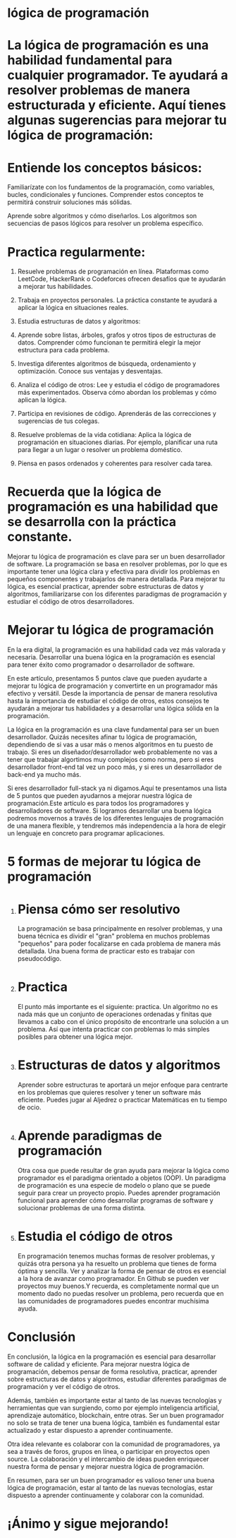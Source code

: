 
# lógica de programación

# La lógica de programación es una habilidad fundamental para cualquier programador. Te ayudará a resolver problemas de manera estructurada y eficiente. Aquí tienes algunas sugerencias para mejorar tu lógica de programación:

# Entiende los conceptos básicos:

Familiarízate con los fundamentos de la programación, como variables, bucles, condicionales y funciones. Comprender estos conceptos te permitirá construir soluciones más sólidas.

Aprende sobre algoritmos y cómo diseñarlos. Los algoritmos son secuencias de pasos lógicos para resolver un problema específico.


# Practica regularmente:

1. Resuelve problemas de programación en línea. Plataformas como LeetCode, HackerRank o Codeforces ofrecen desafíos que te ayudarán a mejorar tus habilidades.

2. Trabaja en proyectos personales. La práctica constante te ayudará a aplicar la lógica en situaciones reales.


3. Estudia estructuras de datos y algoritmos:

4. Aprende sobre listas, árboles, grafos y otros tipos de estructuras de datos. Comprender cómo funcionan te permitirá elegir la mejor estructura para cada problema.

5. Investiga diferentes algoritmos de búsqueda, ordenamiento y optimización. Conoce sus ventajas y desventajas.


6. Analiza el código de otros:
Lee y estudia el código de programadores más experimentados. Observa cómo abordan los problemas y cómo aplican la lógica.


7. Participa en revisiones de código. Aprenderás de las correcciones y sugerencias de tus colegas.


8. Resuelve problemas de la vida cotidiana:
Aplica la lógica de programación en situaciones diarias. Por ejemplo, planificar una ruta para llegar a un lugar o resolver un problema doméstico.

9. Piensa en pasos ordenados y coherentes para resolver cada tarea.


# Recuerda que la lógica de programación es una habilidad que se desarrolla con la práctica constante.


Mejorar tu lógica de programación es clave para ser un buen desarrollador de software. La programación se basa en resolver problemas, por lo que es importante tener una lógica clara y efectiva para dividir los problemas en pequeños componentes y trabajarlos de manera detallada. Para mejorar tu lógica, es esencial practicar, aprender sobre estructuras de datos y algoritmos, familiarizarse con los diferentes paradigmas de programación y estudiar el código de otros desarrolladores.

# Mejorar tu lógica de programación 

En la era digital, la programación es una habilidad cada vez más valorada y necesaria. Desarrollar una buena lógica en la programación es esencial para tener éxito como programador o desarrollador de software.

En este artículo, presentamos 5 puntos clave que pueden ayudarte a mejorar tu lógica de programación y convertirte en un programador más efectivo y versátil. Desde la importancia de pensar de manera resolutiva hasta la importancia de estudiar el código de otros, estos consejos te ayudarán a mejorar tus habilidades y a desarrollar una lógica sólida en la programación.

La lógica en la programación es una clave fundamental para ser un buen desarrollador. Quizás necesites afinar tu lógica de programación, dependiendo de si vas a usar más o menos algoritmos en tu puesto de trabajo. Si eres un diseñador/desarrollador web probablemente no vas a tener que trabajar algortimos muy complejos como norma, pero si eres desarrollador front-end tal vez un poco más, y si eres un desarrollador de back-end ya mucho más.

Si eres desarrollador full-stack ya ni digamos.Aquí te presentamos una lista de 5 puntos que pueden ayudarnos a mejorar nuestra lógica de programación.Este artículo es para todos los programadores y desarrolladores de software. Si logramos desarrollar una buena lógica podremos movernos a través de los diferentes lenguajes de programación de una manera flexible, y tendremos más independencia a la hora de elegir un lenguaje en concreto para programar aplicaciones.

# 5 formas de mejorar tu lógica de programación

1. # Piensa cómo ser resolutivo

    La programación se basa principalmente en resolver problemas, y una buena técnica es dividir el "gran" problema en muchos problemas "pequeños" para poder focalizarse en cada problema de manera más detallada. Una buena forma de practicar esto es trabajar con pseudocódigo.

2. # Practica

    El punto más importante es el siguiente: practica. Un algoritmo no es nada más que un conjunto de operaciones ordenadas y finitas que llevamos a cabo con el único propósito de encontrarle una solución a un problema. Así que intenta practicar con problemas lo más simples posibles para obtener una lógica mejor.

3. # Estructuras de datos y algoritmos

    Aprender sobre estructuras te aportará un mejor enfoque para centrarte en los problemas que quieres resolver y tener un software más eficiente. Puedes jugar al Aljedrez o practicar Matemáticas en tu tiempo de ocio.

4. # Aprende paradigmas de programación

    Otra cosa que puede resultar de gran ayuda para mejorar la lógica como programador es el paradigma orientado a objetos (OOP). Un paradigma de programación es una especie de modelo o plano que se puede seguir para crear un proyecto propio. Puedes aprender programación funcional para aprender cómo desarrollar programas de software y solucionar problemas de una forma distinta.

5. # Estudia el código de otros

    En programación tenemos muchas formas de resolver problemas, y quizás otra persona ya ha resuelto un problema que tienes de forma óptima y sencilla. Ver y analizar la forma de pensar de otros es esencial a la hora de avanzar como programador. En Github se pueden ver proyectos muy buenos.Y recuerda, es completamente normal que un momento dado no puedas resolver un problema, pero recuerda que en las comunidades de programadores puedes encontrar muchísima ayuda.

# Conclusión

En conclusión, la lógica en la programación es esencial para desarrollar software de calidad y eficiente. Para mejorar nuestra lógica de programación, debemos pensar de forma resolutiva, practicar, aprender sobre estructuras de datos y algoritmos, estudiar diferentes paradigmas de programación y ver el código de otros.

Además, también es importante estar al tanto de las nuevas tecnologías y herramientas que van surgiendo, como por ejemplo inteligencia artificial, aprendizaje automático, blockchain, entre otras. Ser un buen programador no solo se trata de tener una buena lógica, también es fundamental estar actualizado y estar dispuesto a aprender continuamente.

Otra idea relevante es colaborar con la comunidad de programadores, ya sea a través de foros, grupos en línea, o participar en proyectos open source. La colaboración y el intercambio de ideas pueden enriquecer nuestra forma de pensar y mejorar nuestra lógica de programación.

En resumen, para ser un buen programador es valioso tener una buena lógica de programación, estar al tanto de las nuevas tecnologías, estar dispuesto a aprender continuamente y colaborar con la comunidad.


 # ¡Ánimo y sigue mejorando!

